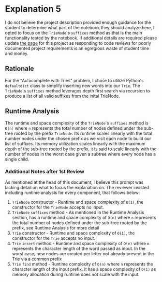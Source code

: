 # Explanation 5
I do not believe the project description provided enough guidance for the student to determine what part of the notebook they should analyze here, I opted to focus on the `TrieNode`'s `suffixes` method as that is the main functionality tested by the notebook. If additional details are required please update [the page](https://learn.udacity.com/nanodegrees/nd256/parts/cd1887/lessons/032713d7-07e0-468f-8393-7b34bf2899e7/concepts/c7047d0a-e63f-47b3-bb45-82b75b00c701) for this project as responding to code reviews for poorly documented project requirements is an egregious waste of student time and money.

## Rationale
For the "Autocomplete with Tries" problem, I chose to utilize Python's `defaultdict` class to simplify inserting new words into our `Trie`. The `TrieNode`'s `suffixes` method leverages depth first search via recursion to produce a list of all valid suffixes from the inital TrieNode.

## Runtime Analysis
The runtime and space complexity of the `TrieNode`'s `suffixes` method is `O(n)` where `n` represents the total number of nodes defined under the sub-tree rooted by the prefix `TrieNode`. Its runtime scales linearly with the total number nodes under the chosen prefix as we visit each node to build our list of suffixes. Its memory utilization scales linearly with the maximum depth of the sub-tree rooted by the prefix, it is said to scale linearly with the number of nodes in the worst case given a subtree where every node has a single child.

### Additional Notes after 1st Review
As mentioned at the head of this document, I believe this prompt was lacking detail on what to focus the explanation on. The reviewer insisted including runtime analysis for every component, that follows below:

1. `TrieNode` constructor - Runtime and space complexity of `O(1)`, the constructor for the `TrieNode` accepts no input.
2. `TrieNode` `suffixes` method - As mentioned in the Runtime Analysis section, has a runtime and space complexity of `O(n)` where `n` represents the total number of nodes defined under the sub-tree rooted by the prefix, see Runtime Analysis for more detail
3. `Trie` constructor - Runtime and space complexity of `O(1)`, the constructor for the `Trie` accepts no input.
4. `Trie` `insert` method - Runtime and space complexity of `O(n)` where `n` represents the character length of the word passed as input. In the worst case, new nodes are created per letter not already present in the Trie via a common prefix
5. `Trie` `find` method - Runtime complexity of `O(n)` where `n` represents the character length of the input prefix. It has a space complexity of `O(1)` as memory allocation during runtime does not scale with the input.
